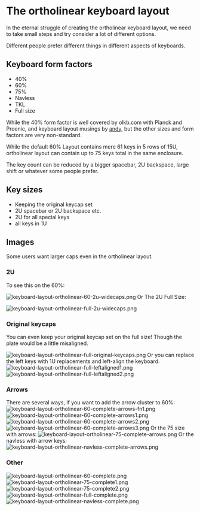 # The ortholinear keyboard layout

In the eternal struggle of creating the ortholinear keyboard layout,
we need to take small steps and try consider a lot of different options.

Different people prefer different things in different aspects of keyboards.

## Keyboard form factors
* 40%
* 60%
* 75%
* Navless
* TKL
* Full size

While the 40% form factor is well covered
by olkb.com with Planck and Proenic,
and keyboard layout musings by
[andy](https://www.smittey.co.uk/the-planck-key-theory),
but the other sizes and form factors are very non-standard.

While the default 60% Layout contains mere 61 keys
in 5 rows of 15U, ortholinear layout can contain
up to 75 keys total in the same enclosure.

The key count can be reduced by a bigger spacebar,
2U backspace, large shift or whatever some people prefer.

## Key sizes
* Keeping the original keycap set
* 2U spacebar or 2U backspace etc.
* 2U for all special keys
* all keys in 1U

## Images
Some users want larger caps even in the ortholinear layout.

### 2U

To see this on the 60%:

![keyboard-layout-ortholinear-60-2u-widecaps.png](images/keyboard-layout-ortholinear-60-2u-widecaps.png)
Or The 2U Full Size:

![keyboard-layout-ortholinear-full-2u-widecaps.png](images/keyboard-layout-ortholinear-full-2u-widecaps.png)

### Original keycaps
You can even keep your original keycap set on the full size!
Though the plate would be a little misaligned.

![keyboard-layout-ortholinear-full-original-keycaps.png](images/keyboard-layout-ortholinear-full-original-keycaps.png)
Or you can replace the left keys with 1U replacements and left-align the keyboard.
![keyboard-layout-ortholinear-full-leftaligned1.png](images/keyboard-layout-ortholinear-full-leftaligned1.png)
![keyboard-layout-ortholinear-full-leftaligned2.png](images/keyboard-layout-ortholinear-full-leftaligned2.png)

### Arrows
There are several ways, if you want to add the arrow cluster to 60%:
![keyboard-layout-ortholinear-60-complete-arrows-fn1.png](images/keyboard-layout-ortholinear-60-complete-arrows-fn1.png)
![keyboard-layout-ortholinear-60-complete-arrows1.png](images/keyboard-layout-ortholinear-60-complete-arrows1.png)
![keyboard-layout-ortholinear-60-complete-arrows2.png](images/keyboard-layout-ortholinear-60-complete-arrows2.png)
![keyboard-layout-ortholinear-60-complete-arrows3.png](images/keyboard-layout-ortholinear-60-complete-arrows3.png)
Or the 75 size with arrows:
![keyboard-layout-ortholinear-75-complete-arrows.png](images/keyboard-layout-ortholinear-75-complete-arrows.png)
Or the navless with arrow keys:
![keyboard-layout-ortholinear-navless-complete-arrows.png](images/keyboard-layout-ortholinear-navless-complete-arrows.png)

### Other

![keyboard-layout-ortholinear-60-complete.png](images/keyboard-layout-ortholinear-60-complete.png)
![keyboard-layout-ortholinear-75-complete1.png](images/keyboard-layout-ortholinear-75-complete1.png)
![keyboard-layout-ortholinear-75-complete2.png](images/keyboard-layout-ortholinear-75-complete2.png)
![keyboard-layout-ortholinear-full-complete.png](images/keyboard-layout-ortholinear-full-complete.png)
![keyboard-layout-ortholinear-navless-complete.png](images/keyboard-layout-ortholinear-navless-complete.png)

